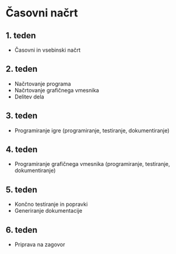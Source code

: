 # Časovni načrt
## 1. teden
* Časovni in vsebinski načrt

## 2. teden
* Načrtovanje programa
* Načrtovanje grafičnega vmesnika
* Delitev dela

## 3. teden
* Programiranje igre (programiranje, testiranje, dokumentiranje)

## 4. teden
* Programiranje grafičnega vmesnika (programiranje, testiranje, dokumentiranje)

## 5. teden
* Končno testiranje in popravki
* Generiranje dokumentacije

## 6. teden
* Priprava na zagovor
